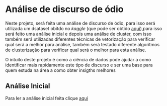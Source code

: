 # Análise de discurso de ódio

Neste projeto, será feita uma análise de discurso de ódio, para isso será utilizada um dsataset obitdo no *kaggle* (que pode ser obtido [aqui](https://www.kaggle.com/datasets/waalbannyantudre/hate-speech-detection-curated-dataset?select=HateSpeechDataset.csv)),para isso será feito uma análise inicial e depois uma análise de cluster, com isso também será utilizadas diferentes técnicas de vetorização para verificar qual será a melhor para análise, também será testado diferente algoritmos de clusterização para verificar qual será o melhor para esta análise.

O intuito deste projeto é como a ciência de dados pode ajudar a como identificar mais rapidamente este tipo de discurso e ser uma base para quem estuda na área a como obter insigths melhores

## Análise Inicial

Para ler a análise inicial feita clique [aqui](https://github.com/gustavoramos82/An-lise-de-discurso-de-dio/blob/main/An%C3%A1lise%20inicial.md)


